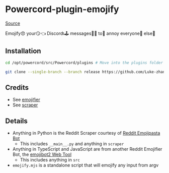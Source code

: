 # Powercord-plugin-emojify

[Source](https://github.com/Luke-zhang-04/powercord-plugin-emojify)

Emojify😞 your😏👈 Discord📞🕹 messages📨📨 to🙅 annoy everyone👦 else🤔

## Installation

```bash
cd /opt/powercord/src/Powercord/plugins # Move into the plugins folder

git clone --single-branch --branch release https://github.com/Luke-zhang-04/powercord-plugin-emojify.git
```

## Credits

-   See [emojifier](https://github.com/Luke-zhang-04/powercord-plugin-emojify/tree/master/src/emojify/README.md)
-   See [scraper](https://github.com/Luke-zhang-04/powercord-plugin-emojify/tree/master/src/scraper/REAMDE.md)

## Details

-   Anything in Python is the Reddit Scraper courtesy of [Reddit Emojipasta Bot](https://github.com/Kevinpgalligan/EmojipastaBot/tree/master/src/emojipasta/scraping)
    -   This includes `__main__.py` and anything in `scraper`
-   Anything in TypeScript and JavaScript are from another Reddit Emojifier Bot, the [emojibot2 Web Tool](https://github.com/oldpepper12/emojibot2/blob/master/docs/main.js)
    -   This includes anything in `src`
-   `emojify.mjs` is a standalone script that will emojify any input from argv
